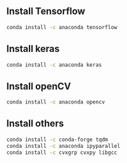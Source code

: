 ## Install Tensorflow
```bash
conda install -c anaconda tensorflow 
```
## Install keras
```bash
conda install -c anaconda keras
```
## Install openCV
```bash
conda install -c anaconda opencv
```
## Install others
```bash
conda install -c conda-forge tqdm
conda install -c anaconda ipyparallel
conda install -c cvxgrp cvxpy libgcc
```
